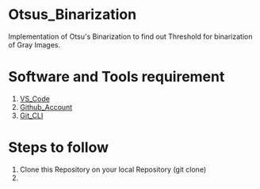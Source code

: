 # Otsus_Binarization
Implementation of Otsu's Binarization to find out Threshold for binarization of Gray Images.

# Software and Tools requirement

1. [VS_Code](https://code.visualstudio.com/)
2. [Github_Account](https://github.com/)
3. [Git_CLI](https://git-scm.com/book/en/v2/Getting-Started-Installing-Git)


# Steps to follow
1.  Clone this Repository on your local Repository (git clone)
2.  
